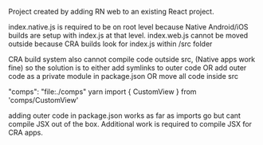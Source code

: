Project created by adding RN web to an existing React project.

index.native.js is required to be on root level because Native Android/iOS builds are setup with index.js at that level.
index.web.js cannot be moved outside because CRA builds look for index.js within /src folder

CRA build system also cannot compile code outside src, (Native apps work fine) so the solution is to either
add symlinks to outer code OR 
add outer code as a private module in package.json OR
move all code inside src

"comps": "file:./comps"
yarn
import { CustomView } from 'comps/CustomView'

adding outer code in package.json works as far as imports go but cant compile JSX out of the box. Additional work is required to compile JSX for CRA apps. 